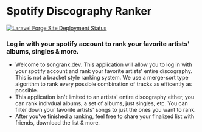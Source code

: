 # Spotify Discography Ranker

[![Laravel Forge Site Deployment Status](https://img.shields.io/endpoint?url=https%3A%2F%2Fforge.laravel.com%2Fsite-badges%2F450a9eee-4bdb-4407-b76c-ae56c34a8155%3Flabel%3D1&style=for-the-badge)](https://forge.laravel.com/servers/857959/sites/2522533)

### Log in with your spotify account to rank your favorite artists' albums, singles & more.

- Welcome to songrank.dev. This application will allow you to log in with your
    spotify account and rank your favorite artists' entire discography. This is not a bracket style ranking system.
    We use a merge-sort type algorithm to rank every possible combination of tracks as efficently as possible.
- This application isn't limited to an artists' entire discography either, you can rank indivdual albums, a set
    of albums, just singles, etc. You can filter down your favorite artists' songs to just the ones you want to rank.
- After you've finished a ranking, feel free to share your finalized list with friends, download the list & more.
